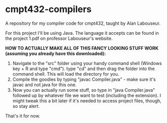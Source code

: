 # cmpt432-compilers
A repository for my compiler code for cmpt432, taught by Alan Labouseur.

For this project I'll be using Java. The language it accepts can be found in the project 1.pdf on professor Labouseur's website.

**HOW TO ACTUALLY MAKE ALL OF THIS FANCY LOOKING STUFF WORK (assuming you already have this downloaded):**
1. Navigate to the "src" folder using your handy command shell (Windows key + R and type "cmd"). type "cd" and then drag the folder into the command shell. This will load the directory for you.
2. Compile the goodies by typing "javac Compiler.java" - make sure it's javac and not java for this one.
3. Now you can actually run some stuff, so type in "java Compiler.java" followed up by whatever file we want to test (including the extension). I might tweak this a bit later if it's needed to access project files, though, so stay alert.

That's it for now.
